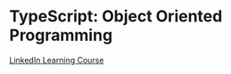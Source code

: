 # TypeScript: Object Oriented Programming

[LinkedIn Learning Course](https://www.linkedin.com/learning/typescript-object-oriented-programming)